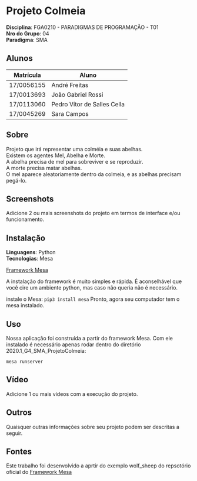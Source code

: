 # Projeto Colmeia

**Disciplina**: FGA0210 - PARADIGMAS DE PROGRAMAÇÃO - T01 <br>
**Nro do Grupo**: 04<br>
**Paradigma**: SMA<br>

## Alunos
|Matrícula | Aluno |
| -- | -- |
| 17/0056155 | André Freitas |
| 17/0013693 | João Gabriel Rossi |
| 17/0113060 | Pedro Vítor de Salles Cella |
| 17/0045269 | Sara Campos |

## Sobre 
Projeto que irá representar uma colméia e suas abelhas.<br>
Existem os agentes Mel, Abelha e Morte.<br>
A abelha precisa de mel para sobreviver e se reproduzir.<br>
A morte precisa matar abelhas.<br>
O mel aparece aleatoriamente dentro da colmeia, e as abelhas precisam pegá-lo.<br>

## Screenshots
Adicione 2 ou mais screenshots do projeto em termos de interface e/ou funcionamento.

## Instalação 
**Linguagens**: Python<br>
**Tecnologias**: Mesa<br>

[Framework Mesa](https://mesa.readthedocs.io/en/master/tutorials/intro_tutorial.html)

A instalação do framework é muito simples e rápida.
É aconselhável que você cire um ambiente python, mas caso não queria não é necessário.

instale o Mesa:
`pip3 install mesa`
Pronto, agora seu computador tem o mesa instalado.


## Uso 
Nossa aplicação foi construída a partir do framework Mesa.
Com ele instalado é necessário apenas rodar dentro do diretório 2020.1_G4_SMA_ProjetoColmeia:
```
mesa runserver 
```


## Vídeo
Adicione 1 ou mais vídeos com a execução do projeto.

## Outros 
Quaisquer outras informações sobre seu projeto podem ser descritas a seguir.

## Fontes
Este trabalho foi desenvolvido a aprtir do exemplo wolf_sheep do repsotório oficial do [Framework Mesa](https://mesa.readthedocs.io/en/master/tutorials/intro_tutorial.html)
